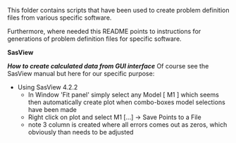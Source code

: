 This folder contains scripts that have been used to create
problem definition files from various specific software.

Furthermore, where needed this README points to instructions for
generations of problem definition files for specific software.

**SasView**

***How to create calculated data from GUI interface***
Of course see the SasView manual but here for our specific purpose:

* Using SasView 4.2.2
  * In Window 'Fit panel' simply select any Model [ M1 ] which seems then automatically create plot when combo-boxes model selections have been made
  * Right click on plot and select M1 [...] -> Save Points to a File
  * note 3 column is created where all errors comes out as zeros, which obviously than needs to be adjusted
